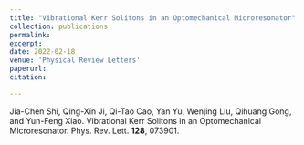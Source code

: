 ```yaml
---
title: "Vibrational Kerr Solitons in an Optomechanical Microresonator"
collection: publications
permalink: 
excerpt: 
date: 2022-02-18
venue: 'Physical Review Letters'
paperurl: 
citation: 

---
```

Jia-Chen Shi, Qing-Xin Ji, Qi-Tao Cao, Yan Yu, Wenjing Liu, Qihuang Gong, and Yun-Feng Xiao. Vibrational Kerr Solitons in an Optomechanical Microresonator. Phys. Rev. Lett. <b>128</b>, 073901. 
